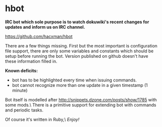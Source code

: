 # hbot

**IRC bot which sole purpose is to watch dokuwiki's recent changes for updates and inform us on IRC channel.**

https://github.com/hacxman/hbot

There are a few things missing. First but the most important is configuration file support, there are only some variables and constants which should be setup before running the bot. Version published on github doesn't have these information filled in.

**Known deficits:**
* bot has to be highlighted every time when issuing commands.
* bot cannot recognize more than one update in a given timestamp (1 minute)

Bot itself is modelled after http://snippets.dzone.com/posts/show/1785 with some mods.\\
There is a primitive support for extending bot with commands and periodic tasks.

Of course it's written in Ruby,\\
*Enjoy!*

